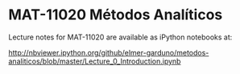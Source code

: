 MAT-11020 Métodos Analíticos
==================

Lecture notes for MAT-11020 are available as iPython notebooks at:

http://nbviewer.ipython.org/github/elmer-garduno/metodos-analiticos/blob/master/Lecture_0_Introduction.ipynb
